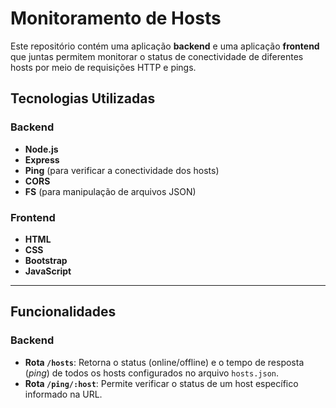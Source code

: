 # Monitoramento de Hosts

Este repositório contém uma aplicação **backend** e uma aplicação **frontend** que juntas permitem monitorar o status de conectividade de diferentes hosts por meio de requisições HTTP e pings.

## Tecnologias Utilizadas

### Backend
- **Node.js**
- **Express**
- **Ping** (para verificar a conectividade dos hosts)
- **CORS**
- **FS** (para manipulação de arquivos JSON)

### Frontend
- **HTML**
- **CSS**
- **Bootstrap**
- **JavaScript**

---

## Funcionalidades

### Backend
- **Rota `/hosts`**: Retorna o status (online/offline) e o tempo de resposta (*ping*) de todos os hosts configurados no arquivo `hosts.json`.
- **Rota `/ping/:host`**: Permite verificar o status de um host específico informado na URL.